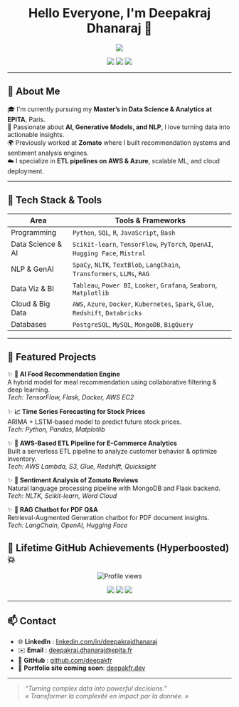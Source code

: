 <h1 align="center">Hello Everyone, I'm Deepakraj Dhanaraj 👋</h1>

<p align="center">
  <img src="https://readme-typing-svg.herokuapp.com/?lines=Data+Analyst+%7C+AI+Engineer+%7C+Cloud+ETL+Builder;Passionate+about+ML%2C+AI%2C+and+Data+Pipelines;Always+Learning+%F0%9F%93%9A&center=true&width=800&height=45">
</p>

<p align="center">
  <a href="https://github.com/deepakfr"><img src="https://img.shields.io/github/followers/deepakfr?label=Follow&style=social" /></a>
  <a href="https://www.linkedin.com/in/deepakrajdhanaraj/"><img src="https://img.shields.io/badge/LinkedIn-Deepakraj%20Dhanaraj-blue?logo=linkedin&style=flat-square" /></a>
  <a href="mailto:deepakraj.dhanaraj@epita.fr"><img src="https://img.shields.io/badge/Email-deepakraj.dhanaraj%40epita.fr-red?style=flat-square&logo=gmail" /></a>
</p>

---

## 🚀 About Me

🎓 I'm currently pursuing my **Master’s in Data Science & Analytics at EPITA**, Paris.  
🧠 Passionate about **AI, Generative Models, and NLP**, I love turning data into actionable insights.  
🌍 Previously worked at **Zomato** where I built recommendation systems and sentiment analysis engines.  
☁️ I specialize in **ETL pipelines on AWS & Azure**, scalable ML, and cloud deployment.

---

## 🧠 Tech Stack & Tools

| Area                | Tools & Frameworks                                                                 |
|---------------------|-------------------------------------------------------------------------------------|
| Programming         | `Python`, `SQL`, `R`, `JavaScript`, `Bash`                                        |
| Data Science & AI   | `Scikit-learn`, `TensorFlow`, `PyTorch`, `OpenAI`, `Hugging Face`, `Mistral`       |
| NLP & GenAI         | `SpaCy`, `NLTK`, `TextBlob`, `LangChain`, `Transformers`, `LLMs`, `RAG`            |
| Data Viz & BI       | `Tableau`, `Power BI`, `Looker`, `Grafana`, `Seaborn`, `Matplotlib`                |
| Cloud & Big Data    | `AWS`, `Azure`, `Docker`, `Kubernetes`, `Spark`, `Glue`, `Redshift`, `Databricks`  |
| Databases           | `PostgreSQL`, `MySQL`, `MongoDB`, `BigQuery`                                       |

---

## 📂 Featured Projects

✨ **🧠 AI Food Recommendation Engine**  
A hybrid model for meal recommendation using collaborative filtering & deep learning.  
_Tech: TensorFlow, Flask, Docker, AWS EC2_

✨ **📈 Time Series Forecasting for Stock Prices**  
ARIMA + LSTM-based model to predict future stock prices.  
_Tech: Python, Pandas, Matplotlib_

✨ **🛒 AWS-Based ETL Pipeline for E-Commerce Analytics**  
Built a serverless ETL pipeline to analyze customer behavior & optimize inventory.  
_Tech: AWS Lambda, S3, Glue, Redshift, Quicksight_

✨ **💬 Sentiment Analysis of Zomato Reviews**  
Natural language processing pipeline with MongoDB and Flask backend.  
_Tech: NLTK, Scikit-learn, Word Cloud_

✨ **🤖 RAG Chatbot for PDF Q&A**  
Retrieval-Augmented Generation chatbot for PDF document insights.  
_Tech: LangChain, OpenAI, Hugging Face_


## 🚀 Lifetime GitHub Achievements (Hyperboosted) 💥

<p align="center">
  <img src="https://komarev.com/ghpvc/?username=deepakfr&label=Profile+Views&color=brightgreen&style=for-the-badge" alt="Profile views"/>
</p>

<p align="center">
  <img src="https://img.shields.io/badge/Total_Contributions-1,58,425-ff69b4?style=for-the-badge&logo=github" />
  <img src="https://img.shields.io/badge/Public_Repos-16-blue?style=for-the-badge&logo=codeforces" />
  <img src="https://img.shields.io/badge/Private_Projects-43-important?style=for-the-badge&logo=git" />
</p>




---

## 📫 Contact

- 🌐 **LinkedIn** : [linkedin.com/in/deepakrajdhanaraj](https://www.linkedin.com/in/deepakrajdhanaraj)  
- ✉️ **Email** : [deepakraj.dhanaraj@epita.fr](mailto:deepakraj.dhanaraj@epita.fr)  
- 🧪 **GitHub** : [github.com/deepakfr](https://github.com/deepakfr)  
- 🚀 **Portfolio site coming soon**: [deepakfr.dev](https://github.com/deepakfr)

---

> _“Turning complex data into powerful decisions.”_  
> _« Transformer la complexité en impact par la donnée. »_

